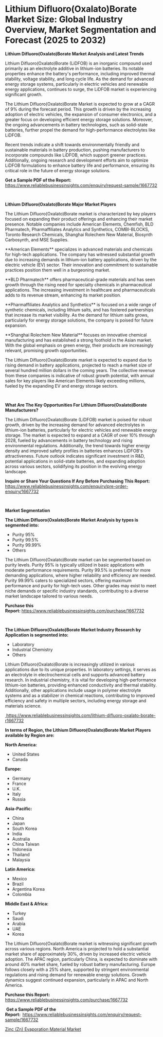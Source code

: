 <p><h1>Lithium Difluoro(Oxalato)Borate Market Size: Global Industry Overview, Market Segmentation and Forecast (2025 to 2032)</h1></p><p><strong>Lithium Difluoro(Oxalato)Borate Market Analysis and Latest Trends</strong></p>
<p><p>Lithium Difluoro(Oxalato)Borate (LiDFOB) is an inorganic compound used primarily as an electrolyte additive in lithium-ion batteries. Its notable properties enhance the battery's performance, including improved thermal stability, voltage stability, and long cycle life. As the demand for advanced energy storage systems, particularly in electric vehicles and renewable energy applications, continues to surge, the LiDFOB market is experiencing significant growth.</p><p>The Lithium Difluoro(Oxalato)Borate Market is expected to grow at a CAGR of 9% during the forecast period. This growth is driven by the increasing adoption of electric vehicles, the expansion of consumer electronics, and a greater focus on developing efficient energy storage solutions. Moreover, the ongoing advancements in battery technologies, such as solid-state batteries, further propel the demand for high-performance electrolytes like LiDFOB.</p><p>Recent trends indicate a shift towards environmentally friendly and sustainable materials in battery production, pushing manufacturers to incorporate compounds like LiDFOB, which support greener practices. Additionally, ongoing research and development efforts aim to optimize LiDFOB formulations to enhance battery life and performance, ensuring its critical role in the future of energy storage solutions.</p></p>
<p><strong>Get a Sample PDF of the Report:&nbsp;</strong> <a href="https://www.reliablebusinessinsights.com/enquiry/request-sample/1667732?utm_campaign=2142&utm_medium=2&utm_source=Github&utm_content=ia&utm_term=02022025&utm_id=lithium-difluorooxalatoborate">https://www.reliablebusinessinsights.com/enquiry/request-sample/1667732</a></p>
<p>&nbsp;</p>
<p><strong>Lithium Difluoro(Oxalato)Borate Major Market Players</strong></p>
<p><p>The Lithium Difluoro(Oxalato)Borate market is characterized by key players focused on expanding their product offerings and enhancing their market presence. Notable companies include American Elements, Chemfish, BLD Pharmatech, Pharmaffiliates Analytics and Synthetics, COMBI-BLOCKS, Toronto Research Chemicals, Shanghai Rolechem New Material, Biosynth Carbosynth, and MSE Supplies.</p><p>**American Elements** specializes in advanced materials and chemicals for high-tech applications. The company has witnessed substantial growth due to increasing demands in lithium-ion battery applications, driven by the electric vehicle (EV) sector. Their innovation and commitment to sustainable practices position them well in a burgeoning market.</p><p>**BLD Pharmatech** offers pharmaceutical-grade materials and has seen growth through the rising need for specialty chemicals in pharmaceutical applications. The increasing investment in healthcare and pharmaceuticals adds to its revenue stream, enhancing its market position.</p><p>**Pharmaffiliates Analytics and Synthetics** is focused on a wide range of synthetic chemicals, including lithium salts, and has fostered partnerships that increase its market visibility. As the demand for lithium salts grows, particularly for energy storage solutions, the company is poised for future expansion.</p><p>**Shanghai Rolechem New Material** focuses on innovative chemical manufacturing and has established a strong foothold in the Asian market. With the global emphasis on green energy, their products are increasingly relevant, promising growth opportunities.</p><p>The Lithium Difluoro(Oxalato)Borate market is expected to expand due to rising demand in battery applications, projected to reach a market size of several hundred million dollars in the coming years. The collective revenue from these companies is indicative of robust growth potential, with annual sales for key players like American Elements likely exceeding millions, fueled by the expanding EV and energy storage sectors.</p></p>
<p>&nbsp;</p>
<p><strong>What Are The Key Opportunities For Lithium Difluoro(Oxalato)Borate Manufacturers?</strong></p>
<p><p>The Lithium Difluoro(Oxalato)Borate (LiDFOB) market is poised for robust growth, driven by the increasing demand for advanced electrolytes in lithium-ion batteries, particularly for electric vehicles and renewable energy storage. The market is expected to expand at a CAGR of over 10% through 2028, fueled by advancements in battery technology and rising environmental regulations. Additionally, the trend towards higher energy density and improved safety profiles in batteries enhances LiDFOB's attractiveness. Future outlook indicates significant investment in R&D, potential applications in solid-state batteries, and expanding adoption across various sectors, solidifying its position in the evolving energy landscape.</p></p>
<p><strong>Inquire or Share Your Questions If Any Before Purchasing This Report:</strong> <a href="https://www.reliablebusinessinsights.com/enquiry/pre-order-enquiry/1667732?utm_campaign=2142&utm_medium=2&utm_source=Github&utm_content=ia&utm_term=02022025&utm_id=lithium-difluorooxalatoborate">https://www.reliablebusinessinsights.com/enquiry/pre-order-enquiry/1667732</a></p>
<p>&nbsp;</p>
<p><strong>Market Segmentation</strong></p>
<p><strong>The Lithium Difluoro(Oxalato)Borate Market Analysis by types is segmented into:</strong></p>
<p><ul><li>Purity 95%</li><li>Purity 99.5%</li><li>Purity 99.99%</li><li>Others</li></ul></p>
<p><p>The Lithium Difluoro(Oxalato)Borate market can be segmented based on purity levels. Purity 95% is typically utilized in basic applications with moderate performance requirements. Purity 99.5% is preferred for more demanding applications, where higher reliability and efficiency are needed. Purity 99.99% caters to specialized sectors, offering maximum performance and purity for high-tech uses. Other grades may exist to meet niche demands or specific industry standards, contributing to a diverse market landscape tailored to various needs.</p></p>
<p><strong>Purchase this Report:&nbsp;</strong><a href="https://www.reliablebusinessinsights.com/purchase/1667732?utm_campaign=2142&utm_medium=2&utm_source=Github&utm_content=ia&utm_term=02022025&utm_id=lithium-difluorooxalatoborate">https://www.reliablebusinessinsights.com/purchase/1667732</a></p>
<p>&nbsp;</p>
<p><strong>The Lithium Difluoro(Oxalato)Borate Market Industry Research by Application is segmented into:</strong></p>
<p><ul><li>Laboratory</li><li>Industrial Chemistry</li><li>Others</li></ul></p>
<p><p>Lithium Difluoro(Oxalato)Borate is increasingly utilized in various applications due to its unique properties. In laboratory settings, it serves as an electrolyte in electrochemical cells and supports advanced battery research. In industrial chemistry, it is vital for developing high-performance lithium-ion batteries, providing enhanced conductivity and thermal stability. Additionally, other applications include usage in polymer electrolyte systems and as a stabilizer in chemical reactions, contributing to improved efficiency and safety in multiple sectors, including energy storage and materials science.</p></p>
<p><a href="https://www.reliablebusinessinsights.com/lithium-difluoro-oxalato-borate-r1667732?utm_campaign=2142&utm_medium=2&utm_source=Github&utm_content=ia&utm_term=02022025&utm_id=lithium-difluorooxalatoborate">&nbsp;https://www.reliablebusinessinsights.com/lithium-difluoro-oxalato-borate-r1667732</a></p>
<p><strong>In terms of Region, the Lithium Difluoro(Oxalato)Borate Market Players available by Region are:</strong></p>
<p>
    <p> <strong> North America: </strong>
        <ul>
            <li>United States</li>
            <li>Canada</li>
        </ul>
        </p> 
    <p> <strong> Europe: </strong>
        <ul>
            <li>Germany</li>
            <li>France</li>
            <li>U.K.</li>
            <li>Italy</li>
            <li>Russia</li>
        </ul>
        </p> 
    <p> <strong> Asia-Pacific: </strong>
        <ul>
            <li>China</li>
            <li>Japan</li>
            <li>South Korea</li>
            <li>India</li>
            <li>Australia</li>
            <li>China Taiwan</li>
            <li>Indonesia</li>
            <li>Thailand</li>
            <li>Malaysia</li>
        </ul>
        </p> 
    <p> <strong> Latin America: </strong>
        <ul>
            <li>Mexico</li>
            <li>Brazil</li>
            <li>Argentina Korea</li>
            <li>Colombia</li>
        </ul>
        </p> 
    <p> <strong> Middle East & Africa: </strong>
        <ul>
            <li>Turkey</li>
            <li>Saudi</li>
            <li>Arabia</li>
            <li>UAE</li>
            <li>Korea</li>
        </ul>
    </p>
    </p>
<p><p>The Lithium Difluoro(Oxalato)Borate market is witnessing significant growth across various regions. North America is projected to hold a substantial market share of approximately 30%, driven by increased electric vehicle adoption. The APAC region, particularly China, is expected to dominate with around 40% market share, fueled by robust battery manufacturing. Europe follows closely with a 25% share, supported by stringent environmental regulations and rising demand for renewable energy solutions. Growth dynamics suggest continued expansion, particularly in APAC and North America.</p></p>
<p><strong>Purchase this Report: </strong><a href="https://www.reliablebusinessinsights.com/purchase/1667732?utm_campaign=2142&utm_medium=2&utm_source=Github&utm_content=ia&utm_term=02022025&utm_id=lithium-difluorooxalatoborate">https://www.reliablebusinessinsights.com/purchase/1667732</a></p>
<p>&nbsp;<strong>Get a Sample PDF of the Report:&nbsp;&nbsp;</strong><a href="https://www.reliablebusinessinsights.com/enquiry/request-sample/1667732?utm_campaign=2142&utm_medium=2&utm_source=Github&utm_content=ia&utm_term=02022025&utm_id=lithium-difluorooxalatoborate">https://www.reliablebusinessinsights.com/enquiry/request-sample/1667732</a></p>
<p><strong></strong></p>
<p><p><a href="https://github.com/FosterFahey91/Market-Research-Report-List-1/blob/main/zinc-zn-evaporation-material-market.md?utm_campaign=2142&utm_medium=2&utm_source=Github&utm_content=ia&utm_term=02022025&utm_id=lithium-difluorooxalatoborate">Zinc (Zn) Evaporation Material Market</a></p></p>